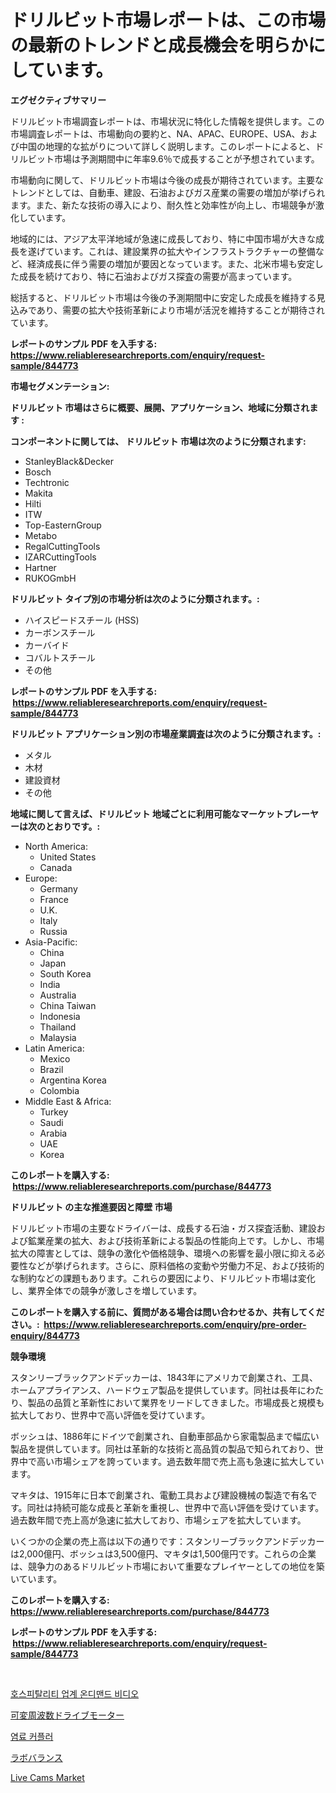 <p><h1>ドリルビット市場レポートは、この市場の最新のトレンドと成長機会を明らかにしています。</h1></p><p><strong>エグゼクティブサマリー</strong></p>
<p><p>ドリルビット市場調査レポートは、市場状況に特化した情報を提供します。この市場調査レポートは、市場動向の要約と、NA、APAC、EUROPE、USA、および中国の地理的な拡がりについて詳しく説明します。このレポートによると、ドリルビット市場は予測期間中に年率9.6％で成長することが予想されています。</p><p>市場動向に関して、ドリルビット市場は今後の成長が期待されています。主要なトレンドとしては、自動車、建設、石油およびガス産業の需要の増加が挙げられます。また、新たな技術の導入により、耐久性と効率性が向上し、市場競争が激化しています。</p><p>地域的には、アジア太平洋地域が急速に成長しており、特に中国市場が大きな成長を遂げています。これは、建設業界の拡大やインフラストラクチャーの整備など、経済成長に伴う需要の増加が要因となっています。また、北米市場も安定した成長を続けており、特に石油およびガス探査の需要が高まっています。</p><p>総括すると、ドリルビット市場は今後の予測期間中に安定した成長を維持する見込みであり、需要の拡大や技術革新により市場が活況を維持することが期待されています。</p></p>
<p><strong>レポートのサンプル PDF を入手する: <a href="https://www.reliableresearchreports.com/enquiry/request-sample/844773">https://www.reliableresearchreports.com/enquiry/request-sample/844773</a></strong></p>
<p><strong>市場セグメンテーション:</strong></p>
<p><strong> ドリルビット 市場はさらに概要、展開、アプリケーション、地域に分類されます :</strong></p>
<p><strong>コンポーネントに関しては、 ドリルビット 市場は次のように分類されます: &nbsp;</strong></p>
<p><ul><li>StanleyBlack&Decker</li><li>Bosch</li><li>Techtronic</li><li>Makita</li><li>Hilti</li><li>ITW</li><li>Top-EasternGroup</li><li>Metabo</li><li>RegalCuttingTools</li><li>IZARCuttingTools</li><li>Hartner</li><li>RUKOGmbH</li></ul></p>
<p><strong> ドリルビット タイプ別の市場分析は次のように分類されます。:</strong></p>
<p><ul><li>ハイスピードスチール (HSS)</li><li>カーボンスチール</li><li>カーバイド</li><li>コバルトスチール</li><li>その他</li></ul></p>
<p><strong>レポートのサンプル PDF を入手する: &nbsp;<a href="https://www.reliableresearchreports.com/enquiry/request-sample/844773">https://www.reliableresearchreports.com/enquiry/request-sample/844773</a></strong></p>
<p><strong> ドリルビット アプリケーション別の市場産業調査は次のように分類されます。:</strong></p>
<p><ul><li>メタル</li><li>木材</li><li>建設資材</li><li>その他</li></ul></p>
<p><strong>地域に関して言えば、ドリルビット 地域ごとに利用可能なマーケットプレーヤーは次のとおりです。:</strong></p>
<p><ul>
    <li>
        North America:
        <ul>
            <li>United States</li>
            <li>Canada</li>
        </ul>
    </li>
    <li>
        Europe:
        <ul>
            <li>Germany</li>
            <li>France</li>
            <li>U.K.</li>
            <li>Italy</li>
            <li>Russia</li>
        </ul>
    </li>
    <li>
        Asia-Pacific:
        <ul>
            <li>China</li>
            <li>Japan</li>
            <li>South Korea</li>
            <li>India</li>
            <li>Australia</li>
            <li>China Taiwan</li>
            <li>Indonesia</li>
            <li>Thailand</li>
            <li>Malaysia</li>
        </ul>
    </li>
    <li>
        Latin America:
        <ul>
            <li>Mexico</li>
            <li>Brazil</li>
            <li>Argentina Korea</li>
            <li>Colombia</li>
        </ul>
    </li>
    <li>
        Middle East & Africa:
        <ul>
            <li>Turkey</li>
            <li>Saudi</li>
            <li>Arabia</li>
            <li>UAE</li>
            <li>Korea</li>
        </ul>
    </li>
    </ul></p>
<p><strong>このレポートを購入する: &nbsp;<a href="https://www.reliableresearchreports.com/purchase/844773">https://www.reliableresearchreports.com/purchase/844773</a></strong></p>
<p><strong>ドリルビット の主な推進要因と障壁 市場</strong></p>
<p><p>ドリルビット市場の主要なドライバーは、成長する石油・ガス探査活動、建設および鉱業産業の拡大、および技術革新による製品の性能向上です。しかし、市場拡大の障害としては、競争の激化や価格競争、環境への影響を最小限に抑える必要性などが挙げられます。さらに、原料価格の変動や労働力不足、および技術的な制約などの課題もあります。これらの要因により、ドリルビット市場は変化し、業界全体での競争が激しさを増しています。</p></p>
<p><strong>このレポートを購入する前に、質問がある場合は問い合わせるか、共有してください。:&nbsp; <a href="https://www.reliableresearchreports.com/enquiry/pre-order-enquiry/844773">https://www.reliableresearchreports.com/enquiry/pre-order-enquiry/844773</a></strong></p>
<p><strong>競争環境</strong></p>
<p><p>スタンリーブラックアンドデッカーは、1843年にアメリカで創業され、工具、ホームアプライアンス、ハードウェア製品を提供しています。同社は長年にわたり、製品の品質と革新性において業界をリードしてきました。市場成長と規模も拡大しており、世界中で高い評価を受けています。</p><p>ボッシュは、1886年にドイツで創業され、自動車部品から家電製品まで幅広い製品を提供しています。同社は革新的な技術と高品質の製品で知られており、世界中で高い市場シェアを誇っています。過去数年間で売上高も急速に拡大しています。</p><p>マキタは、1915年に日本で創業され、電動工具および建設機械の製造で有名です。同社は持続可能な成長と革新を重視し、世界中で高い評価を受けています。過去数年間で売上高が急速に拡大しており、市場シェアを拡大しています。</p><p>いくつかの企業の売上高は以下の通りです：スタンリーブラックアンドデッカーは2,000億円、ボッシュは3,500億円、マキタは1,500億円です。これらの企業は、競争力のあるドリルビット市場において重要なプレイヤーとしての地位を築いています。</p></p>
<p><strong>このレポートを購入する: &nbsp; <a href="https://www.reliableresearchreports.com/purchase/844773">https://www.reliableresearchreports.com/purchase/844773</a></strong></p>
<p><strong>レポートのサンプル PDF を入手する: &nbsp;<a href="https://www.reliableresearchreports.com/enquiry/request-sample/844773">https://www.reliableresearchreports.com/enquiry/request-sample/844773</a></strong><strong></strong></p>
<p>&nbsp;</p>
<p><p><a href="https://medium.com/@percyhagernes9778/%EB%B9%84%EB%94%94%EC%98%A4-%EC%98%A8-%EB%94%94%EB%A7%A8%EB%93%9C-%ED%98%B8%ED%85%94-%EC%8B%9C%EC%9E%A5-%EC%9D%B8%EC%82%AC%EC%9D%B4%ED%8A%B8-%EC%8B%9C%EC%9E%A5-%EB%8F%99%ED%96%A5-%EC%84%B1%EC%9E%A5-2024%EB%85%84%EB%B6%80%ED%84%B0-2031%EB%85%84%EA%B9%8C%EC%A7%80-%EC%98%88%EC%B8%A1%EB%90%9C-%EA%B2%83-e007a8098f9d">호스피탈리티 업계 온디맨드 비디오</a></p><p><a href="https://github.com/cnnriuez22368/Market-Research-Report-List-1/blob/main/59739553975.md">可変周波数ドライブモーター</a></p><p><a href="https://github.com/crfsywufhm81415/Market-Research-Report-List-1/blob/main/90132973561.md">염료 커플러</a></p><p><a href="https://github.com/zekaoe592392/Market-Research-Report-List-1/blob/main/48686413976.md">ラボバランス</a></p><p><a href="https://github.com/jsmusil/Market-Research-Report-List-2/blob/main/live-cams-market.md">Live Cams Market</a></p></p>